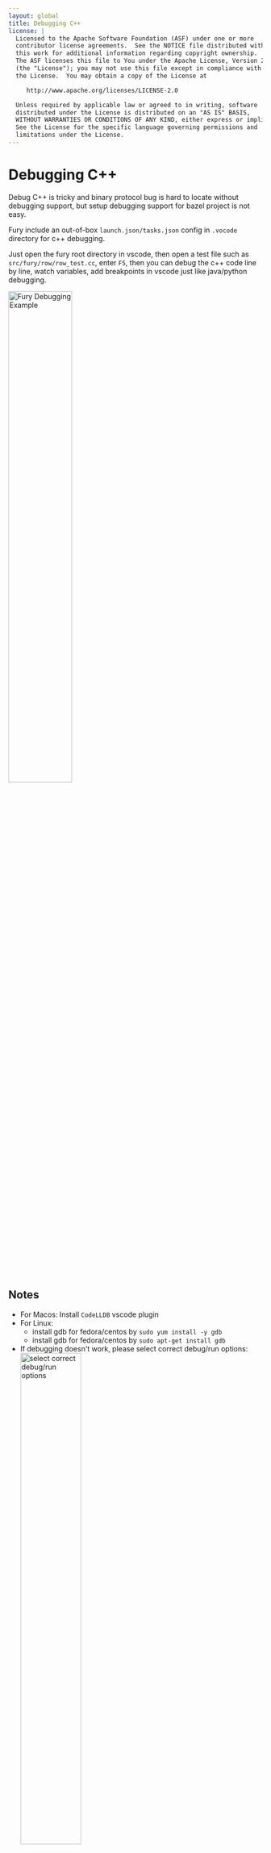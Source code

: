 ```yaml
---
layout: global
title: Debugging C++
license: |
  Licensed to the Apache Software Foundation (ASF) under one or more
  contributor license agreements.  See the NOTICE file distributed with
  this work for additional information regarding copyright ownership.
  The ASF licenses this file to You under the Apache License, Version 2.0
  (the "License"); you may not use this file except in compliance with
  the License.  You may obtain a copy of the License at

     http://www.apache.org/licenses/LICENSE-2.0

  Unless required by applicable law or agreed to in writing, software
  distributed under the License is distributed on an "AS IS" BASIS,
  WITHOUT WARRANTIES OR CONDITIONS OF ANY KIND, either express or implied.
  See the License for the specific language governing permissions and
  limitations under the License.
---
```


# Debugging C++

Debug C++ is tricky and binary protocol bug is hard to locate without debugging support, but setup
debugging support for bazel project is not easy.

Fury include an out-of-box `launch.json/tasks.json` config in `.vocode` directory for c++ debugging.

Just open the fury root directory in vscode, then open a test file such as `src/fury/row/row_test.cc`,
enter `F5`, then you can debug the c++ code line by line, watch variables, add breakpoints in vscode just like
java/python debugging.

<img src="images/vscode_debug_fury.jpg" alt="Fury Debugging Example" width="50%" height="50%" />

## Notes

- For Macos: Install `CodeLLDB` vscode plugin
- For Linux:
  - install gdb for fedora/centos by `sudo yum install -y gdb`
  - install gdb for fedora/centos by `sudo apt-get install gdb`
- If debugging doesn't work, please select correct debug/run options:
  <img src="images/vscode_select_debug_run.png" alt="select correct debug/run options" width="50%" height="50%" />
- Debug will jump to source files in bazel generated directory, we need to return raw files in source tree
for debugging again: <img src="images/jmp_generate_file.png" alt="jump to generated files" width="50%" height="50%" />
